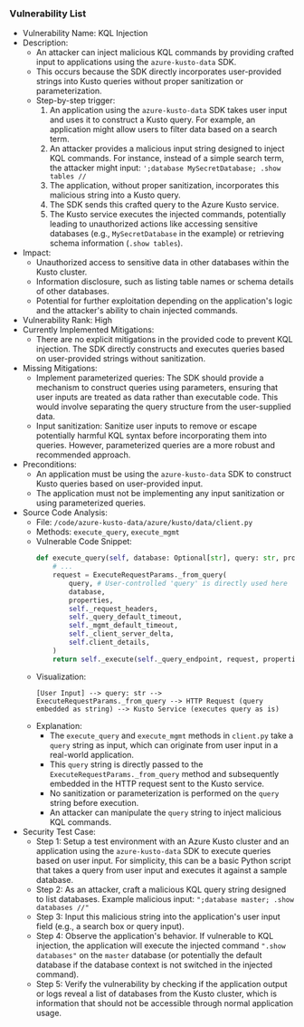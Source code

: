 ### Vulnerability List

- Vulnerability Name: KQL Injection
- Description:
    - An attacker can inject malicious KQL commands by providing crafted input to applications using the `azure-kusto-data` SDK.
    - This occurs because the SDK directly incorporates user-provided strings into Kusto queries without proper sanitization or parameterization.
    - Step-by-step trigger:
        1. An application using the `azure-kusto-data` SDK takes user input and uses it to construct a Kusto query. For example, an application might allow users to filter data based on a search term.
        2. An attacker provides a malicious input string designed to inject KQL commands. For instance, instead of a simple search term, the attacker might input: `';database MySecretDatabase; .show tables //`
        3. The application, without proper sanitization, incorporates this malicious string into a Kusto query.
        4. The SDK sends this crafted query to the Azure Kusto service.
        5. The Kusto service executes the injected commands, potentially leading to unauthorized actions like accessing sensitive databases (e.g., `MySecretDatabase` in the example) or retrieving schema information (`.show tables`).
- Impact:
    - Unauthorized access to sensitive data in other databases within the Kusto cluster.
    - Information disclosure, such as listing table names or schema details of other databases.
    - Potential for further exploitation depending on the application's logic and the attacker's ability to chain injected commands.
- Vulnerability Rank: High
- Currently Implemented Mitigations:
    - There are no explicit mitigations in the provided code to prevent KQL injection. The SDK directly constructs and executes queries based on user-provided strings without sanitization.
- Missing Mitigations:
    - Implement parameterized queries: The SDK should provide a mechanism to construct queries using parameters, ensuring that user inputs are treated as data rather than executable code. This would involve separating the query structure from the user-supplied data.
    - Input sanitization: Sanitize user inputs to remove or escape potentially harmful KQL syntax before incorporating them into queries. However, parameterized queries are a more robust and recommended approach.
- Preconditions:
    - An application must be using the `azure-kusto-data` SDK to construct Kusto queries based on user-provided input.
    - The application must not be implementing any input sanitization or using parameterized queries.
- Source Code Analysis:
    - File: `/code/azure-kusto-data/azure/kusto/data/client.py`
    - Methods: `execute_query`, `execute_mgmt`
    - Vulnerable Code Snippet:
      ```python
      def execute_query(self, database: Optional[str], query: str, properties: Optional[ClientRequestProperties] = None) -> KustoResponseDataSet:
          # ...
          request = ExecuteRequestParams._from_query(
              query, # User-controlled 'query' is directly used here
              database,
              properties,
              self._request_headers,
              self._query_default_timeout,
              self._mgmt_default_timeout,
              self._client_server_delta,
              self.client_details,
          )
          return self._execute(self._query_endpoint, request, properties)
      ```
    - Visualization:
      ```
      [User Input] --> query: str --> ExecuteRequestParams._from_query --> HTTP Request (query embedded as string) --> Kusto Service (executes query as is)
      ```
    - Explanation:
        - The `execute_query` and `execute_mgmt` methods in `client.py` take a `query` string as input, which can originate from user input in a real-world application.
        - This `query` string is directly passed to the `ExecuteRequestParams._from_query` method and subsequently embedded in the HTTP request sent to the Kusto service.
        - No sanitization or parameterization is performed on the `query` string before execution.
        - An attacker can manipulate the `query` string to inject malicious KQL commands.
- Security Test Case:
    - Step 1: Setup a test environment with an Azure Kusto cluster and an application using the `azure-kusto-data` SDK to execute queries based on user input. For simplicity, this can be a basic Python script that takes a query from user input and executes it against a sample database.
    - Step 2: As an attacker, craft a malicious KQL query string designed to list databases. Example malicious input: `";database master; .show databases //"`
    - Step 3: Input this malicious string into the application's user input field (e.g., a search box or query input).
    - Step 4: Observe the application's behavior. If vulnerable to KQL injection, the application will execute the injected command `".show databases"` on the `master` database (or potentially the default database if the database context is not switched in the injected command).
    - Step 5: Verify the vulnerability by checking if the application output or logs reveal a list of databases from the Kusto cluster, which is information that should not be accessible through normal application usage.